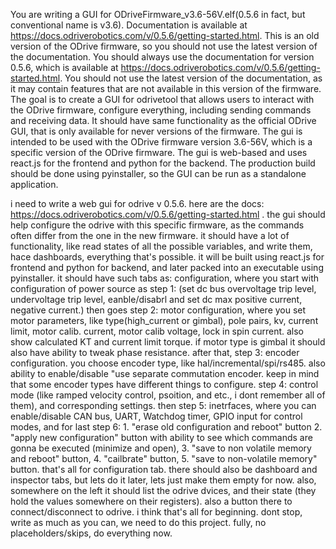 You are writing a GUI for ODriveFirmware_v3.6-56V.elf(0.5.6 in fact, but conventional name is v3.6). Documentation is available at https://docs.odriverobotics.com/v/0.5.6/getting-started.html.
This is an old version of the ODrive firmware, so you should not use the latest version of the documentation.
You should always use the documentation for version 0.5.6, which is available at https://docs.odriverobotics.com/v/0.5.6/getting-started.html.
You should not use the latest version of the documentation, as it may contain features that are not available in this version of the firmware.
The goal is to create a GUI for odrivetool that allows users to interact with the ODrive firmware, configure everything, including sending commands and receiving data.
It should have same functionality as the official ODrive GUI, that is only available for never versions of the firmware.
The gui is intended to be used with the ODrive firmware version 3.6-56V, which is a specific version of the ODrive firmware.
The gui is web-based and uses react.js for the frontend and python for the backend.
The production build should be done using pyinstaller, so the GUI can be run as a standalone application.

i need to write a web gui for odrive v 0.5.6. here are the docs: https://docs.odriverobotics.com/v/0.5.6/getting-started.html .
the gui should help configure the odrive with this specific firmware, as the commands often differ from the one in the new firmware.
it should have a lot of functionality, like read states of all the possible variables, and write them, hace dashboards, everything that's possible.
it will be built using react.js for frontend and python for backend, and later packed into an executable using pyinstaller.
it should have such tabs as: configuration, where you start with configuration of power source as 
step 1: (set dc bus overvoltage trip level, undervoltage trip level, eanble/disabrl and set dc max positive current, negative current.)
then goes step 2: motor configuration, where you set motor parameters, like type(high_current or gimbal), pole pairs, kv, current limit,
motor calib. current, motor calib voltage, lock in spin current. also show calculated KT and current limit torque.
if motor type is gimbal it should also have ability to tweak phase resistance. after that, step 3: encoder configuration.
you choose encoder type, like hal/incremental/spi/rs485. also ability to enable/disable "use separate commutation encoder.
keep in mind that some encoder types have different things to configure. step 4: control mode (like ramped velocity control, psoition, and etc., i dont remember all of them),
and corresponding settings. then step 5: inetrfaces, where you can enable/disable CAN bus, UART, Watchdog timer, GPIO input for control modes,
and for last step 6: 1. "erase old configuration and reboot" button 2. "apply new configuration" button with ability to see which commands are
gonna be executed (minimize and open), 3. "save to non volatile memory and reboot" button, 4. "cailbrate" button, 5. "save to non-volatile memory" button. that's all for configuration tab.
there should also be dashboard and inspector tabs, but lets do it later, lets just make them empty for now. also,
somewhere on the left it should list the odrive dvices, and their state (they hold the values somewhere on their registers).
also a button there to connect/disconnect to odrive. i think that's all for beginning. dont stop, write as much as you can, 
we need to do this project. fully, no placeholders/skips, do everything now.
